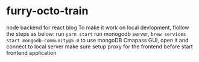 # furry-octo-train
node backend for react blog
To make it work on local devlopment, flollow the steps as below:
run `yarn start`
run monogodb server, `brew services start mongodb-community@5.0`
to use mongoDB Cmapass GUI, open it and connect to local server
make sure setup proxy for the frontend before start frontend application
